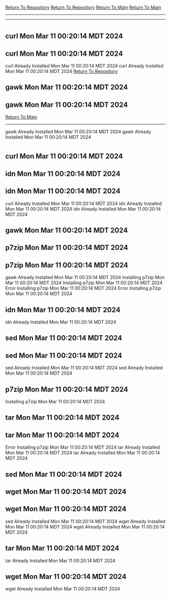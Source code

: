 [Return To Repository](https://github.com/DigitalWarrior/piholeparser/)
[Return To Repository](https://github.com/DigitalWarrior/piholeparser/)
[Return To Main](https://github.com/DigitalWarrior/piholeparser/blob/master/RecentRunLogs/Mainlog.md)
[Return To Main](https://github.com/DigitalWarrior/piholeparser/blob/master/RecentRunLogs/Mainlog.md)
____________________________________
____________________________________
# 
# 
## curl Mon Mar 11 00:20:14 MDT 2024
## curl Mon Mar 11 00:20:14 MDT 2024
curl Already Installed Mon Mar 11 00:20:14 MDT 2024
curl Already Installed Mon Mar 11 00:20:14 MDT 2024
[Return To Repository](https://github.com/DigitalWarrior/piholeparser/)
## gawk Mon Mar 11 00:20:14 MDT 2024
## gawk Mon Mar 11 00:20:14 MDT 2024
[Return To Main](https://github.com/DigitalWarrior/piholeparser/blob/master/RecentRunLogs/Mainlog.md)
____________________________________
gawk Already Installed Mon Mar 11 00:20:14 MDT 2024
gawk Already Installed Mon Mar 11 00:20:14 MDT 2024
# 
## curl Mon Mar 11 00:20:14 MDT 2024
## idn Mon Mar 11 00:20:14 MDT 2024
## idn Mon Mar 11 00:20:14 MDT 2024
curl Already Installed Mon Mar 11 00:20:14 MDT 2024
idn Already Installed Mon Mar 11 00:20:14 MDT 2024
idn Already Installed Mon Mar 11 00:20:14 MDT 2024
## gawk Mon Mar 11 00:20:14 MDT 2024
## p7zip Mon Mar 11 00:20:14 MDT 2024
## p7zip Mon Mar 11 00:20:14 MDT 2024
gawk Already Installed Mon Mar 11 00:20:14 MDT 2024
Installing p7zip Mon Mar 11 00:20:14 MDT 2024
Installing p7zip Mon Mar 11 00:20:14 MDT 2024
Error Installing p7zip Mon Mar 11 00:20:14 MDT 2024
Error Installing p7zip Mon Mar 11 00:20:14 MDT 2024
## idn Mon Mar 11 00:20:14 MDT 2024
idn Already Installed Mon Mar 11 00:20:14 MDT 2024
## sed Mon Mar 11 00:20:14 MDT 2024
## sed Mon Mar 11 00:20:14 MDT 2024
sed Already Installed Mon Mar 11 00:20:14 MDT 2024
sed Already Installed Mon Mar 11 00:20:14 MDT 2024
## p7zip Mon Mar 11 00:20:14 MDT 2024
Installing p7zip Mon Mar 11 00:20:14 MDT 2024
## tar Mon Mar 11 00:20:14 MDT 2024
## tar Mon Mar 11 00:20:14 MDT 2024
Error Installing p7zip Mon Mar 11 00:20:14 MDT 2024
tar Already Installed Mon Mar 11 00:20:14 MDT 2024
tar Already Installed Mon Mar 11 00:20:14 MDT 2024
## sed Mon Mar 11 00:20:14 MDT 2024
## wget Mon Mar 11 00:20:14 MDT 2024
## wget Mon Mar 11 00:20:14 MDT 2024
sed Already Installed Mon Mar 11 00:20:14 MDT 2024
wget Already Installed Mon Mar 11 00:20:14 MDT 2024
wget Already Installed Mon Mar 11 00:20:14 MDT 2024
## tar Mon Mar 11 00:20:14 MDT 2024
tar Already Installed Mon Mar 11 00:20:14 MDT 2024
## wget Mon Mar 11 00:20:14 MDT 2024
wget Already Installed Mon Mar 11 00:20:14 MDT 2024
